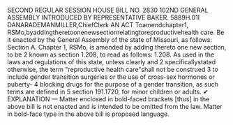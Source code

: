 SECOND REGULAR SESSION
HOUSE BILL NO. 2830
102ND GENERAL ASSEMBLY
INTRODUCED BY REPRESENTATIVE BAKER.
5889H.01I DANARADEMANMILLER,ChiefClerk
AN ACT
Toamendchapter1, RSMo,byaddingtheretoonenewsectionrelatingtoreproductivehealth
care.
Be it enacted by the General Assembly of the state of Missouri, as follows:
Section A. Chapter 1, RSMo, is amended by adding thereto one new section, to be
2 known as section 1.208, to read as follows:
1.208. As used in the laws and regulations of this state, unless clearly and
2 specificallystated otherwise, the term "reproductive health care"shall not be construed
3 to include gender transition surgeries or the use of cross-sex hormones or puberty-
4 blocking drugs for the purpose of a gender transition, as such terms are defined in
5 section 191.1720, for minor children or adults.
✔
EXPLANATION — Matter enclosed in bold-faced brackets [thus] in the above bill is not enacted and is
intended to be omitted from the law. Matter in bold-face type in the above bill is proposed language.